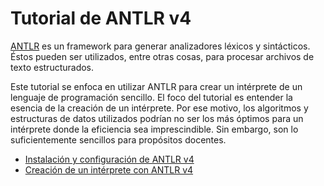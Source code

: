 

# Tutorial de ANTLR v4

[ANTLR](http://www.antlr.org/) es un framework para generar analizadores léxicos y sintácticos. Éstos pueden ser utilizados, entre otras cosas, para procesar archivos de texto estructurados. 

Este tutorial se enfoca en utilizar ANTLR para crear un intérprete de un lenguaje de programación sencillo. El foco del tutorial es entender la esencia de la creación de un intérprete. Por ese motivo, los algoritmos y estructuras de datos utilizados podrían no ser los más óptimos para un intérprete donde la eficiencia sea imprescindible. Sin embargo, son lo suficientemente sencillos para propósitos docentes.

* [Instalación y configuración de ANTLR v4](doc/instalacion.md)
* [Creación de un intérprete con ANTLR v4](https://www.youtube.com/watch?v=WrlgULIJqEw&list=PL5BoUl9EDVnBojdOv9J9S9KZPJdOc6HTw)

